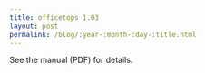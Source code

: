 ```yaml
---
title: officetops 1.03
layout: post
permalink: /blog/:year-:month-:day-:title.html
---
```


See the manual (PDF) for details.
